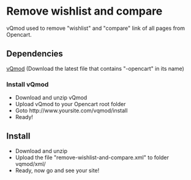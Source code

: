 <h1>Remove wishlist and compare</h1>
<p>vQmod used to remove "wishlist" and "compare" link of all pages from Opencart.</p>
<h2>Dependencies</h2>
<p><a href="https://code.google.com/p/vqmod/downloads/list" title="Click to download">vQmod</a> (Download the latest file that contains "-opencart" in its name)</p>
<h3>Install vQmod</h3>
<ul>
	<li>Download and unzip vQmod</li>
	<li>Upload vQmod to your Opencart root folder</li>
	<li>Goto http://www.yoursite.com/vqmod/install</li>
	<li>Ready!</li>
</ul>
<h2>Install</h2>
<ul>
	<li>Download and unzip</li>
	<li>Upload the file "remove-wishlist-and-compare.xml" to folder vqmod/xml/</li>
	<li>Ready, now go and see your site!</li>
</ul>
